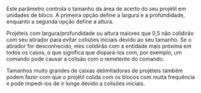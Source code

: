 Este parâmetro controla o tamanho da área de acerto do seu projétil em unidades de bloco.
A primeira opção define a largura e a profundidade, enquanto a segunda opção define a altura.

Projéteis com largura/profundidade ou altura maiores que 0,5 não colidirão com
seu atirador para evitar colisões iniciais devido ao seu tamanho. Se o atirador for desconhecido, eles
colidirão com a entidade mais próxima em todos os casos, o que significa que dispará-los com, por exemplo, um comando pode
causar a colisão com o remetente do comando.

Tamanhos muito grandes de caixas delimitadoras de projéteis também podem fazer com que o projétil colida com os blocos
com muita frequência e pode impedi-los de ir longe devido a colisões iniciais.